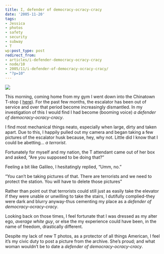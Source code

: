 ```yaml
---
title: I, defender of democracy-ocracy-cracy
date: '2005-11-20'
tags:
- Jessica
- photos
- safety
- security
- subway
- T
wp:post_type: post
redirect_from:
- articles/i-defender-democracy-ocracy-cracy
- node/10
- 2005/11/i-defender-of-democracy-ocracy-cracy/
- "?p=10"
---
```


[ ![](http://static.flickr.com/32/65334904_547afbef8d_m.jpg "") ](http://www.flickr.com/photos/atomicworkshop/65334904/)

This morning, coming home from my gym I went down into the Chinatown T-stop ( [here](/node/9)). For the past few months, the escalator has been out of service and over that period become increasingly dismantled. In my investigation of this I would find I had become (booming voice) _a defender of democracy-ocracy-cracy_.

I find most mechanical things neato, especially when large, dirty and taken apart. Due to this, I happily pulled out my camera and began taking a few pictures of the escalator husk because, hey, why not. Little did I know that I could be abetting… _a terrorist_.

Fortunately for myself and my nation, the T attendant came out of her box and asked, “Are you supposed to be doing that?”

Feeling a bit like Galileo, I hesitatingly replied, “Umm, no.”

“You can’t be taking pictures of that. There are terrorists and we need to protect the station. You will have to delete those pictures”

Rather than point out that terrorists could still just as easily take the elevator if they were unable or unwilling to take the stairs, I dutifully complied-they were dark and blurry anyway-thus cementing my place as a _defender of democracy-ocracy-cracy_.

Looking back on those times, I feel fortunate that I was dressed as my alter ego, _average white guy_, or else the my experience could have been, in the name of freedom, drastically different.

Despite my lack of new T photos, as a protector of all things American, I feel it’s my civic duty to post a picture from the archive. She’s proud; and what woman wouldn’t be to date a _defender of democracy-ocracy-cracy_.
